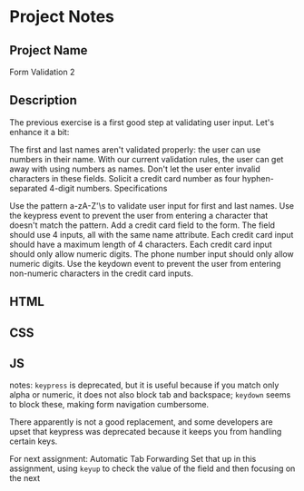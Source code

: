 # Project Notes

## Project Name
Form Validation 2

## Description
The previous exercise is a first good step at validating user input. Let's enhance it a bit:

The first and last names aren't validated properly: the user can use numbers in their name. With our current validation rules, the user can get away with using numbers as names. Don't let the user enter invalid characters in these fields.
Solicit a credit card number as four hyphen-separated 4-digit numbers.
Specifications

Use the pattern a-zA-Z'\s to validate user input for first and last names. Use the keypress event to prevent the user from entering a character that doesn't match the pattern.
Add a credit card field to the form. The field should use 4 inputs, all with the same name attribute.
Each credit card input should have a maximum length of 4 characters.
Each credit card input should only allow numeric digits.
The phone number input should only allow numeric digits.
Use the keydown event to prevent the user from entering non-numeric characters in the credit card inputs.

## HTML

## CSS

## JS

notes:
`keypress` is deprecated, but it is useful because if you match only alpha or numeric, it does not also block tab and backspace; `keydown` seems to block these, making form navigation cumbersome.

There apparently is not a good replacement, and some developers are upset that keypress was deprecated because it keeps you from handling certain keys.

For next assignment: Automatic Tab Forwarding
Set that up in this assignment, using `keyup` to check the value of the field and then focusing on the next
